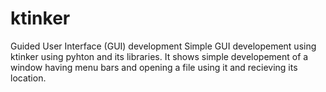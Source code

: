 # ktinker
Guided User Interface (GUI) development
Simple GUI developement using ktinker using pyhton and its libraries. 
It shows simple developement of a window having menu bars and opening a file using it and recieving its location.
